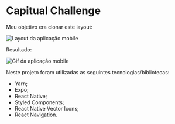 # Capitual Challenge

Meu objetivo era clonar este layout:

![Layout da aplicação mobile](https://i.imgur.com/yobKPnu.jpg)

Resultado:

![Gif da aplicação mobile](https://media.giphy.com/media/FqzUFCV6jLUiOaF9RA/giphy.gif)

Neste projeto foram utilizadas as seguintes tecnologias/bibliotecas:

- Yarn;
- Expo;
- React Native;
- Styled Components;
- React Native Vector Icons;
- React Navigation.

